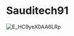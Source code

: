 # Sauditech91





![E_HC9yeX0AA6LRp](https://user-images.githubusercontent.com/52444016/134257166-4b04cf52-9fbb-4f0d-8878-819042f9ba97.jpg)
